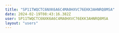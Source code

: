 ```yaml
---
title: "SP11TWQCTC6NXK6A6C4MA0HXVC76EKK3AHNRQ8MSA"
date: 2024-02-19T08:43:16.382Z
user: SP11TWQCTC6NXK6A6C4MA0HXVC76EKK3AHNRQ8MSA
layout: "users"
---
```

    